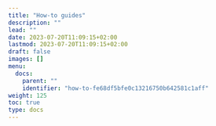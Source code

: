 ```yaml
---
title: "How-to guides"
description: ""
lead: ""
date: 2023-07-20T11:09:15+02:00
lastmod: 2023-07-20T11:09:15+02:00
draft: false
images: []
menu:
  docs:
    parent: ""
    identifier: "how-to-fe68df5bfe0c13216750b642581c1aff"
weight: 125
toc: true
type: docs
---
```

